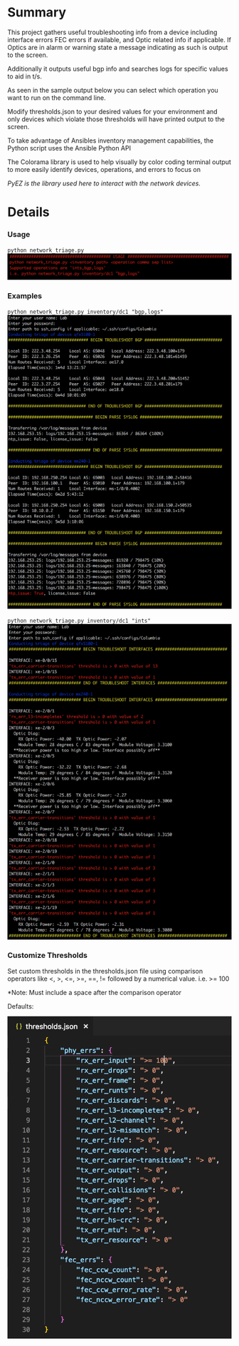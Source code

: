 # Summary
This project gathers useful troubleshooting info from a device including interface errors
FEC errors if available, and Optic related info if applicable. If Optics are in alarm or warning
state a message indicating as such is output to the screen.

Additionally it outputs useful bgp info and searches logs for specific values to aid in t/s.

As seen in the sample output below you can select which operation you want to run on the command line.

Modify thresholds.json to your desired values for your environment and only devices which violate
those thresholds will have printed output to the screen.

To take advantage of Ansibles inventory management capabilities, the Python script uses the Ansible Python API

The Colorama library is used to help visually by color coding terminal output to more easily identify devices, operations, and errors to focus on

*PyEZ is the library used here to interact with the network devices.*

# Details
### Usage
`python network_triage.py`
<img src="docs/usage.png">

### Examples
`python network_triage.py inventory/dc1 "bgp,logs"`
<img src="docs/example1.png">

`python network_triage.py inventory/dc1 "ints"`
<img src="docs/example2.png">

### Customize Thresholds
Set custom thresholds in the thresholds.json file using comparison operators like <, >, <=, >=, ==, != followed by a numerical value.
i.e. >= 100

*Note: Must include a space after the comparison operator

Defaults:

<img src="docs/thresholds.png">
